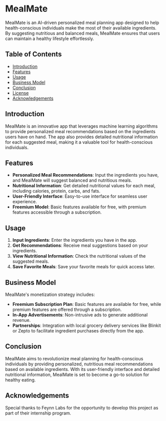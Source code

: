 # MealMate

MealMate is an AI-driven personalized meal planning app designed to help health-conscious individuals make the most of their available ingredients. By suggesting nutritious and balanced meals, MealMate ensures that users can maintain a healthy lifestyle effortlessly.

## Table of Contents
- [Introduction](#introduction)
- [Features](#features)
- [Usage](#usage)
- [Business Model](#business-model)
- [Conclusion](#conclusion)
- [License](#license)
- [Acknowledgements](#acknowledgements)

## Introduction

MealMate is an innovative app that leverages machine learning algorithms to provide personalized meal recommendations based on the ingredients users have on hand. The app also provides detailed nutritional information for each suggested meal, making it a valuable tool for health-conscious individuals.

## Features

- **Personalized Meal Recommendations**: Input the ingredients you have, and MealMate will suggest balanced and nutritious meals.
- **Nutritional Information**: Get detailed nutritional values for each meal, including calories, protein, carbs, and fats.
- **User-Friendly Interface**: Easy-to-use interface for seamless user experience.
- **Freemium Model**: Basic features available for free, with premium features accessible through a subscription.

## Usage

1. **Input Ingredients**: Enter the ingredients you have in the app.
2. **Get Recommendations**: Receive meal suggestions based on your ingredients.
3. **View Nutritional Information**: Check the nutritional values of the suggested meals.
4. **Save Favorite Meals**: Save your favorite meals for quick access later.

## Business Model

MealMate's monetization strategy includes:

- **Freemium Subscription Plan**: Basic features are available for free, while premium features are offered through a subscription.
- **In-App Advertisements**: Non-intrusive ads to generate additional revenue.
- **Partnerships**: Integration with local grocery delivery services like Blinkit or Zepto to facilitate ingredient purchases directly from the app.

## Conclusion

MealMate aims to revolutionize meal planning for health-conscious individuals by providing personalized, nutritious meal recommendations based on available ingredients. With its user-friendly interface and detailed nutritional information, MealMate is set to become a go-to solution for healthy eating.


## Acknowledgements

Special thanks to Feynn Labs for the opportunity to develop this project as part of their internship program.

